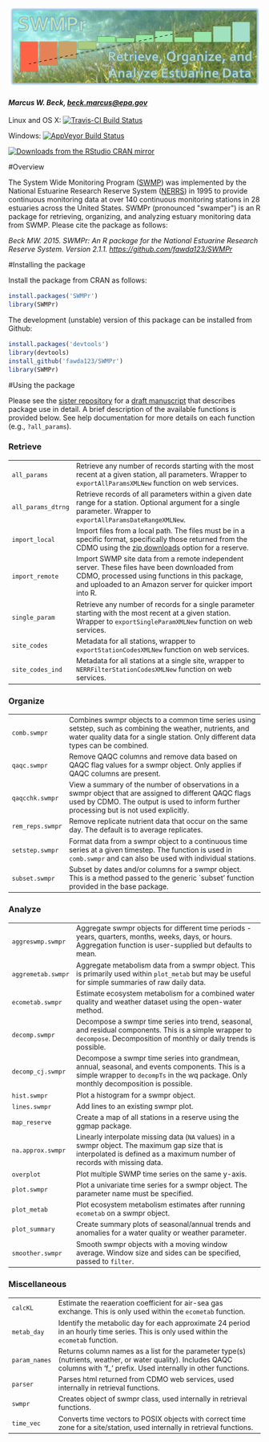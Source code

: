 
![](swmpr_logo.png)

#### *Marcus W. Beck, beck.marcus@epa.gov*

Linux and OS X: [![Travis-CI Build Status](https://travis-ci.org/fawda123/SWMPr.png?branch=master)](https://travis-ci.org/fawda123/SWMPr)

Windows: [![AppVeyor Build Status](https://ci.appveyor.com/api/projects/status/github/fawda123/SWMPr?branch=master)](https://ci.appveyor.com/project/fawda123/SWMPr)

[![Downloads from the RStudio CRAN mirror](http://cranlogs.r-pkg.org/badges/grand-total/SWMPr)](http://cran.rstudio.com/package=SWMPr)

#Overview 

The System Wide Monitoring Program ([SWMP](http://nerrs.noaa.gov/RCDefault.aspx?ID=18)) was implemented by the National Estuarine Research Reserve System ([NERRS](http://nerrs.noaa.gov/)) in 1995 to provide continuous monitoring data at over 140 continuous monitoring stations in 28 estuaries across the United States.  SWMPr (pronounced "swamper") is an R package for retrieving, organizing, and analyzing estuary monitoring data from SWMP. Please cite the package as follows:

*Beck MW. 2015. SWMPr: An R package for the National Estuarine Research Reserve System.  Version 2.1.1. https://github.com/fawda123/SWMPr*

#Installing the package

Install the package from CRAN as follows:


```r
install.packages('SWMPr')
library(SWMPr)
```

The development (unstable) version of this package can be installed from Github:


```r
install.packages('devtools')
library(devtools)
install_github('fawda123/SWMPr')
library(SWMPr)
```

#Using the package

Please see the [sister repository](https://github.com/fawda123/swmpr_manu) for a [draft manuscript](https://github.com/fawda123/swmpr_manu/blob/master/swmpr_manu.pdf) that describes package use in detail.  A brief description of the available functions is provided below. See help documentation for more details on each function (e.g., `?all_params`).

<h3>Retrieve</h3>
<table>
<tr><td><code>all_params</code></td><td>Retrieve any number of records starting with the most recent at a given station, all parameters. Wrapper to <code>exportAllParamsXMLNew</code> function on web services.</td></tr>
<tr><td><code>all_params_dtrng</code></td><td> Retrieve records of all parameters within a given date range for a station. Optional argument for a single parameter. Wrapper to <code>exportAllParamsDateRangeXMLNew</code>.</td></tr>
<tr><td><code>import_local</code></td><td> Import files from a local path. The files must be in a specific format, specifically those returned from the CDMO using the <a href="http://cdmo.baruch.sc.edu/aqs/zips.cfm">zip downloads</a> option for a reserve.</td></tr>
<tr><td><code>import_remote</code></td><td> Import SWMP site data from a remote independent server. These files have been downloaded from CDMO, processed using functions in this package, and uploaded to an Amazon server for quicker import into R.</td></tr>
<tr><td><code>single_param</code></td><td> Retrieve any number of records for a single parameter starting with the most recent at a given station. Wrapper to <code>exportSingleParamXMLNew</code> function on web services.</td></tr>
<tr><td><code>site_codes</code></td><td> Metadata for all stations, wrapper to <code>exportStationCodesXMLNew</code> function on web services.</td></tr>
<tr><td><code>site_codes_ind</code></td><td> Metadata for all stations at a single site, wrapper to <code>NERRFilterStationCodesXMLNew</code> function on web services.</td></tr>
</table>
<h3>Organize</h3>
<table>
<tr><td><code>comb.swmpr</code></td><td> Combines swmpr objects to a common time series using setstep, such as combining the weather, nutrients, and water quality data for a single station. Only different data types can be combined.</td></tr>
<tr><td><code>qaqc.swmpr</code></td><td> Remove QAQC columns and remove data based on QAQC flag values for a swmpr object. Only applies if QAQC columns are present.</td></tr>
<tr><td><code>qaqcchk.swmpr</code></td><td> View a summary of the number of observations in a swmpr object that are assigned to different QAQC flags used by CDMO. The output is used to inform further processing but is not used explicitly.</td></tr>
<tr><td><code>rem_reps.swmpr</code></td><td> Remove replicate nutrient data that occur on the same day. The default is to average replicates.</td></tr>
<tr><td><code>setstep.swmpr</code></td><td> Format data from a swmpr object to a continuous time series at a given timestep. The function is used in <code>comb.swmpr</code> and can also be used with individual stations.</td></tr>
<tr><td><code>subset.swmpr</code></td><td> Subset by dates and/or columns for a swmpr object. This is a method passed to the generic `subset’ function provided in the base package.</td></tr>
</table>
<h3>Analyze</h3>
<table>
<tr><td><code>aggreswmp.swmpr</code></td><td> Aggregate swmpr objects for different time periods - years, quarters, months, weeks, days, or hours. Aggregation function is user-supplied but defaults to mean.</td></tr>
<tr><td><code>aggremetab.swmpr</code></td><td> Aggregate metabolism data from a swmpr object. This is primarily used within <code>plot_metab</code> but may be useful for simple summaries of raw daily data.</td></tr>
<tr><td><code>ecometab.swmpr</code></td><td> Estimate ecosystem metabolism for a combined water quality and weather dataset using the open-water method.</td></tr>
<tr><td><code>decomp.swmpr</code></td><td> Decompose a swmpr time series into trend, seasonal, and residual components. This is a simple wrapper to <code>decompose</code>. Decomposition of monthly or daily trends is possible.</td></tr>
<tr><td><code>decomp_cj.swmpr</code></td><td> Decompose a swmpr time series into grandmean, annual, seasonal, and events components. This is a simple wrapper to <code>decompTs</code> in the wq package. Only monthly decomposition is possible.</td></tr>
<tr><td><code>hist.swmpr</code></td><td> Plot a histogram for a swmpr object.</td></tr>
<tr><td><code>lines.swmpr</code></td><td> Add lines to an existing swmpr plot.</td></tr>
<tr><td><code>map_reserve</code></td><td> Create a map of all stations in a reserve using the ggmap package.</td></tr>
<tr><td><code>na.approx.swmpr</code></td><td> Linearly interpolate missing data (<code>NA</code> values) in a swmpr object. The maximum gap size that is interpolated is defined as a maximum number of records with missing data.</td></tr>
<tr><td><code>overplot</code></td><td> Plot multiple SWMP time series on the same y-axis.</td></tr>
<tr><td><code>plot.swmpr</code></td><td> Plot a univariate time series for a swmpr object. The parameter name must be specified.</td></tr>
<tr><td><code>plot_metab
</code></td><td> Plot ecosystem metabolism estimates after running <code>ecometab</code> on a swmpr object.</td></tr>
<tr><td><code>plot_summary</code></td><td> Create summary plots of seasonal/annual trends and anomalies for a water quality or weather parameter.</td></tr>
<tr><td><code>smoother.swmpr</code></td><td> Smooth swmpr objects with a moving window average. Window size and sides can be specified, passed to <code>filter</code>.</td></tr>
</table>
<h3>Miscellaneous</h3>
<table>
<tr><td><code>calcKL</code></td><td> Estimate the reaeration coefficient for air-sea gas exchange. This is only used within the <code>ecometab</code> function.</td></tr>
<tr><td><code>metab_day</code></td><td> Identify the metabolic day for each approximate 24 period in an hourly time series. This is only used within the <code>ecometab</code> function.</td></tr>
<tr><td><code>param_names</code></td><td> Returns column names as a list for the parameter type(s) (nutrients, weather, or water quality). Includes QAQC columns with ‘f_’ prefix. Used internally in other functions.</td></tr>
<tr><td><code>parser</code></td><td> Parses html returned from CDMO web services, used internally in retrieval functions.</td></tr>
<tr><td><code>swmpr</code></td><td> Creates object of swmpr class, used internally in retrieval functions.</td></tr>
<tr><td><code>time_vec</code></td><td> Converts time vectors to POSIX objects with correct time zone for a site/station, used internally in retrieval functions.</td></tr>
</table>

